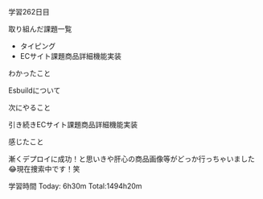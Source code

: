 
学習262日目

取り組んだ課題一覧

- タイピング
- ECサイト課題商品詳細機能実装

わかったこと

Esbuildについて

次にやること

引き続きECサイト課題商品詳細機能実装

感じたこと

漸くデプロイに成功！と思いきや肝心の商品画像等がどっか行っちゃいました😂現在捜索中です！笑


学習時間 Today: 6h30m Total:1494h20m